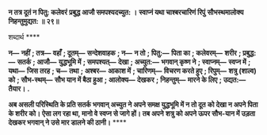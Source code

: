 **न तत्र दूतं न पितु: कलेवरं** **प्रबुद्ध आजौ समपश्यदच्युत: ।** **स्वाप्नं यथा चाश्बरचारिणं रिपुं** **सौभस्थमालोक्य निहन्तुमुद्यत: ॥ २९॥** 

शब्दार्थ **** 

**न—** **नहीं** **; तत्र—** **वहाँ** **; दूतम्—** **सन्देशवाहक** **; न—** **न तो** **; पितु:—** **पिता का** **; कलेवरम्—** **शरीर** **; प्रबुद्ध:—** **सतर्क** **; आजौ—** **युद्धभूमि में** **; समपश्यत्—** **देखा** **; अच्युत:—** **भगवान् कृष्ण ने** **; स्वाप्नम्—** **स्वप्न में** **; यथा—** **जिस तरह** **; च—** **तथा** **; अश्बर—** **आकाश में** **; चारिणम्—** **विचरण करते हुए** **; रिपुम्—** **शत्रु (शाल्व) को** **; सौभ-स्थम्—** **सौभ यान में बैठा हुआ** **; आलोक्य—** **देखकर** **; निहन्तुम्—** **मारने के लिए** **; उद्यत:—** **तैयार।** **.** 

**अब असली परिस्थिति के प्रति सतर्क भगवान् अच्युत ने अपने समक्ष युद्धभूमि में न तो दूत** **को देखा न अपने पिता के शरीर को। ऐसा लग रहा था, मानो वे स्वप्न से जागे हों। तब अपने** **शत्रु को अपने ऊपर सौभ-यान में उड़ता देखकर भगवान् ने उसे मार डालने की ठानी।** **** 